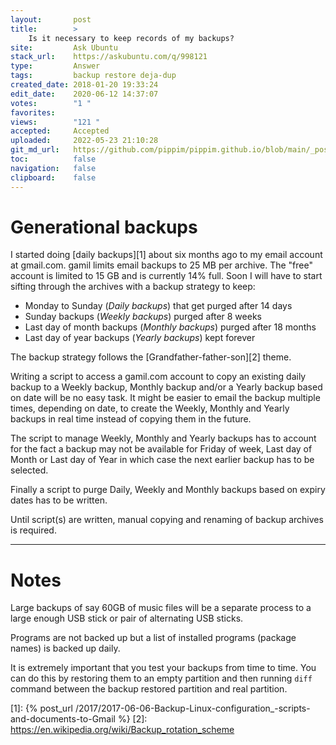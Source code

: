```yaml
---
layout:       post
title:        >
    Is it necessary to keep records of my backups?
site:         Ask Ubuntu
stack_url:    https://askubuntu.com/q/998121
type:         Answer
tags:         backup restore deja-dup
created_date: 2018-01-20 19:33:24
edit_date:    2020-06-12 14:37:07
votes:        "1 "
favorites:    
views:        "121 "
accepted:     Accepted
uploaded:     2022-05-23 21:10:28
git_md_url:   https://github.com/pippim/pippim.github.io/blob/main/_posts/2018/2018-01-20-Is-it-necessary-to-keep-records-of-my-backups_.md
toc:          false
navigation:   false
clipboard:    false
---
```


# Generational backups

I started doing [daily backups][1] about six months ago to my email account at gmail.com. gamil limits email backups to 25 MB per archive. The "free" account is limited to 15 GB and is currently 14% full. Soon I will have to start sifting through the archives with a backup strategy to keep:

- Monday to Sunday (*Daily backups*) that get purged after 14 days
- Sunday backups (*Weekly backups*) purged after 8 weeks
- Last day of month backups (*Monthly backups*) purged after 18 months
- Last day of year backups (*Yearly backups*) kept forever

The backup strategy follows the [Grandfather-father-son][2] theme.

Writing a script to access a gamil.com account to copy an existing daily backup to a Weekly backup, Monthly backup and/or a Yearly backup based on date will be no easy task. It might be easier to email the backup multiple times, depending on date, to create the Weekly, Monthly and Yearly backups in real time instead of copying them in the future.

The script to manage Weekly, Monthly and Yearly backups has to account for the fact a backup may not be available for Friday of week, Last day of Month or Last day of Year in which case the next earlier backup has to be selected.

Finally a script to purge Daily, Weekly and Monthly backups based on expiry dates has to be written.

Until script(s) are written, manual copying and renaming of backup archives is required.

----------


# Notes

Large backups of say 60GB of music files will be a separate process to a large enough USB stick or pair of alternating USB sticks.

Programs are not backed up but a list of installed programs (package names) is backed up daily.

It is extremely important that you test your backups from time to time. You can do this by restoring them to an empty partition and then running `diff` command between the backup restored partition and real partition.


  [1]: {% post_url /2017/2017-06-06-Backup-Linux-configuration_-scripts-and-documents-to-Gmail %}
  [2]: https://en.wikipedia.org/wiki/Backup_rotation_scheme
